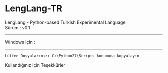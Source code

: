 # LengLang-TR
LengLang - Python-based Turkish Experimental Language<br>
Sürüm : v0.1
<hr></hr>
Windows Için :
<hr></hr>
<code>Lütfen Dosyalarınızı C:\Python27\Scripts konumuna kopyalayın</code>
<br>

Kullandığınız Için Teşekkürler
